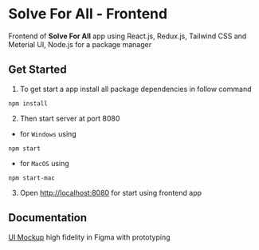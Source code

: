 # Solve For All - Frontend
Frontend of **Solve For All** app using React.js, Redux.js, Tailwind CSS and Meterial UI, Node.js for a package manager

## Get Started
1. To get start a app install all package dependencies in follow command
```
npm install
```
2. Then start server at port 8080
-  for `Windows` using
```
npm start
```
- for `MacOS` using
```
npm start-mac
```
3. Open [http://localhost:8080](http://localhost:8080) for start using frontend app
## Documentation
[UI Mockup](https://www.figma.com/proto/bklW3UMpjuzwrTmk6V07PC/Solve-For-All?node-id=203%3A398&starting-point-node-id=203%3A398) high fidelity in Figma with prototyping
